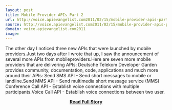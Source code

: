 ```yaml
---
layout: post
title: Mobile Provider APIs Part 2
url: http://voice.apievangelist.com2011/02/15/mobile-provider-apis-part-2/
source: http://voice.apievangelist.com2011/02/15/mobile-provider-apis-part-2/
domain: voice.apievangelist.com2011
image: 
---
```


<p>The other day I noticed three new APIs that were launched by mobile providers.Just two days after I wrote that up, I saw the announcement of several more APIs from mobileproviders.Here are seven more mobile providers that are delivering APIs: Deutsche Telekom Developer Garden provides community, documentation, code, applications and much more around their APIs: Send SMS API - Send short messages to mobile or landline.Send MMS API - Send multimedia short message service (MMS) Conference Call API - Establish voice connections with multiple participants.Voice Call API - Establish voice connections between two user.</p>
<center><p><a href="http://voice.apievangelist.com2011/02/15/mobile-provider-apis-part-2/" style='padding:25px; font-sze:18px; font-weight: bold;'>Read Full Story</a></p></center>
